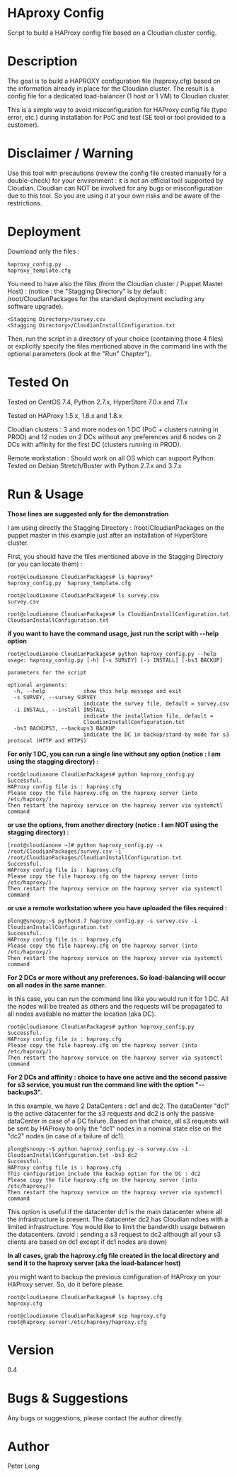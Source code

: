 # HAproxy Config
Script to build a HAProxy config file based on a Cloudian cluster config.

# Description
The goal is to build a HAPROXY configuration file (haproxy.cfg) based on the information already in place for the Cloudian cluster.
The result is a config file for a dedicated load-balancer (1 host or 1 VM) to Cloudian cluster.

This is a simple way to avoid misconfiguration for HAProxy config file (typo error, etc.) during installation for PoC and test (SE tool or tool provided to a customer).

# Disclaimer / Warning
Use this tool with precautions (review the config file created manually for a double-check) for your environment : it is not an official tool supported by Cloudian.
Cloudian can NOT be involved for any bugs or misconfiguration due to this tool. So you are using it at your own risks and be aware of the restrictions.

# Deployment
Download only the files :

	haproxy_config.py
  	haproxy_template.cfg

You need to have also the files (from the Cloudian cluster / Puppet Master Host) :
(notice : the "Stagging Directory" is by default : /root/CloudianPackages for the standard deployment excluding any software upgrade).

	<Stagging Directory>/survey.csv
  	<Stagging Directory>/CloudianInstallConfiguration.txt
  
Then, run the script in a directory of your choice (containing those 4 files) or explicitly specify the files mentioned above in the command line with the optional parameters (look at the "Run" Chapter").

# Tested On
Tested on CentOS 7.4, Python 2.7.x, HyperStore 7.0.x and 7.1.x

Tested on HAProxy 1.5.x, 1.6.x and 1.8.x

Cloudian clusters : 3 and more nodes on 1 DC (PoC + clusters running in PROD) and 12 nodes on 2 DCs without any preferences and 6 nodes on 2 DCs with affinity for the first DC (clusters running in PROD).

Remote workstation : Should work on all OS which can support Python. Tested on Debian Stretch/Buster with Python 2.7.x and 3.7.x

# Run & Usage

**Those lines are suggested only for the demonstration**

I am using directly the Stagging Directory : /root/CloudianPackages on the puppet master in this example just after an installation of HyperStore cluster.

First, you should have the files mentioned above in the Stagging Directory (or you can locate them) :

	root@cloudianone CloudianPackages# ls haproxy*
	haproxy_config.py  haproxy_template.cfg

	root@cloudianone CloudianPackages# ls survey.csv 
	survey.csv

	root@cloudianone CloudianPackages# ls CloudianInstallConfiguration.txt 
	CloudianInstallConfiguration.txt

**if you want to have the command usage, just run the script with --help option**

    root@cloudianone CloudianPackages# python haproxy_config.py --help
    usage: haproxy_config.py [-h] [-s SURVEY] [-i INSTALL] [-bs3 BACKUP]

    parameters for the script
    
    optional arguments:
      -h, --help            show this help message and exit
      -s SURVEY, --survey SURVEY
                            indicate the survey file, default = survey.csv
      -i INSTALL, --install INSTALL
                            indicate the installation file, default =
                            CloudianInstallConfiguration.txt
      -bs3 BACKUPS3, --backups3 BACKUP
                            indicate the DC in backup/stand-by mode for s3 protocol (HTTP and HTTPS)

**For only 1 DC, you can run a single line without any option (notice : I am using the stagging directory) :**

	root@cloudianone CloudianPackages# python haproxy_config.py 
	Successful.
    HAProxy config file is : haproxy.cfg
    Please copy the file haproxy.cfg on the haproxy server (into /etc/haproxy/)
    Then restart the haproxy service on the haproxy server via systemctl command

**or use the options, from another directory (notice : I am NOT using the stagging directory) :**

    [root@cloudianone ~]# python haproxy_config.py -s /root/CloudianPackages/survey.csv -i /root/CloudianPackages/CloudianInstallConfiguration.txt 
    Successful.
    HAProxy config file is : haproxy.cfg
    Please copy the file haproxy.cfg on the haproxy server (into /etc/haproxy/)
    Then restart the haproxy service on the haproxy server via systemctl command

**or use a remote workstation where you have uploaded the files required :**

    plong@snoopy:~$ python3.7 haproxy_config.py -s survey.csv -i CloudianInstallConfiguration.txt 
    Successful.
    HAProxy config file is : haproxy.cfg
    Please copy the file haproxy.cfg on the haproxy server (into /etc/haproxy/)
    Then restart the haproxy service on the haproxy server via systemctl command

**For 2 DCs or more without any preferences. So load-balancing will occur on all nodes in the same manner.**

In this case, you can run the command line like you would run it for 1 DC.
All the nodes will be treated as others and the requests will be propagated to all nodes available no matter the location (aka DC).

    root@cloudianone CloudianPackages# python haproxy_config.py 
	Successful.
    HAProxy config file is : haproxy.cfg
    Please copy the file haproxy.cfg on the haproxy server (into /etc/haproxy/)
    Then restart the haproxy service on the haproxy server via systemctl command

**For 2 DCs and affinity : choice to have one active and the second passive for s3 service, you must run the command line with the option "--backups3".**

In this example, we have 2 DataCenters : dc1 and dc2. 
The dataCenter "dc1" is the active datacenter for the s3 requests and dc2 is only the passive dataCenter in case of a DC failure.
Based on that choice, all s3 requests will be sent by HAProxy to only the "dc1" nodes in a nominal state else on the "dc2" nodes (in case of a failure of dc1).

    plong@snoopy:~$ python haproxy_config.py -s survey.csv -i CloudianInstallConfiguration.txt -bs3 dc2
    Successful.
    HAProxy config file is : haproxy.cfg
    This configuration include the backup option for the DC : dc2
    Please copy the file haproxy.cfg on the haproxy server (into /etc/haproxy/)
    Then restart the haproxy service on the haproxy server via systemctl command

This option is useful if the datacenter dc1 is the main datacenter where all the infrastructure is present.
The datacenter dc2 has Cloudian ndoes with a limited infrastructure.
You would like to limit the bandwidth usage between the datacenters.
(avoid : sending a s3 request to dc2 although all your s3 clients are based on dc1 except if dc1 nodes are down)

**In all cases, grab the haproxy.cfg file created in the local directory and send it to the haproxy server (aka the load-balancer host)**

you might want to backup the previous configuration of HAProxy on your HAProxy server. So, do it before please.

	root@cloudianone CloudianPackages# ls haproxy.cfg 
	haproxy.cfg
	
	root@cloudianone CloudianPackages# scp haproxy.cfg root@haproxy_server:/etc/haproxy/haproxy.cfg

# Version
0.4

# Bugs & Suggestions
Any bugs or suggestions, please contact the author directly.

# Author
Peter Long
